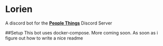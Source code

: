 # Lorien
A discord bot for the **[People Things](discord.gg/wEcKyDu)** Discord Server

##Setup
This bot uses docker-compose.
More coming soon. As soon as i figure out how to write a nice readme
